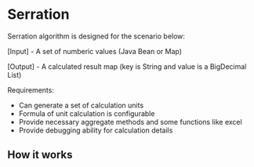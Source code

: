 # Serration
Serration algorithm is designed for the scenario below:

[Input] - A set of numberic values (Java Bean or Map)

[Output] - A calculated result map (key is String and value is a BigDecimal List)

Requirements:
+ Can generate a set of calculation units
+ Formula of unit calculation is configurable
+ Provide necessary aggregate methods and some functions like excel
+ Provide debugging ability for calculation details

## How it works

